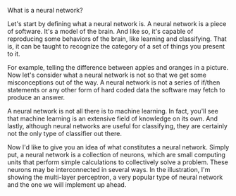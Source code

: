 What is a neural network?

Let's start by defining what a neural network is. A neural network is a piece of software. It's a model of the brain. And like so, it's capable of reproducing some behaviors of the brain, like learning and classifying. That is, it can be taught to recognize the category of a set of things you present to it. 

For example, telling the difference between apples and oranges in a picture. Now let's consider what a neural network is not so that we get some misconceptions out of the way. A neural network is not a series of if/then statements or any other form of hard coded data the software may fetch to produce an answer. 

A neural network is not all there is to machine learning. In fact, you'll see that machine learning is an extensive field of knowledge on its own. And lastly, although neural networks are useful for classifying, they are certainly not the only type of classifier out there. 

Now I'd like to give you an idea of what constitutes a neural network. Simply put, a neural network is a collection of neurons, which are small computing units that perform simple calculations to collectively solve a problem. These neurons may be interconnected in several ways. In the illustration, I'm showing the multi-layer perceptron, a very popular type of neural network and the one we will implement up ahead.